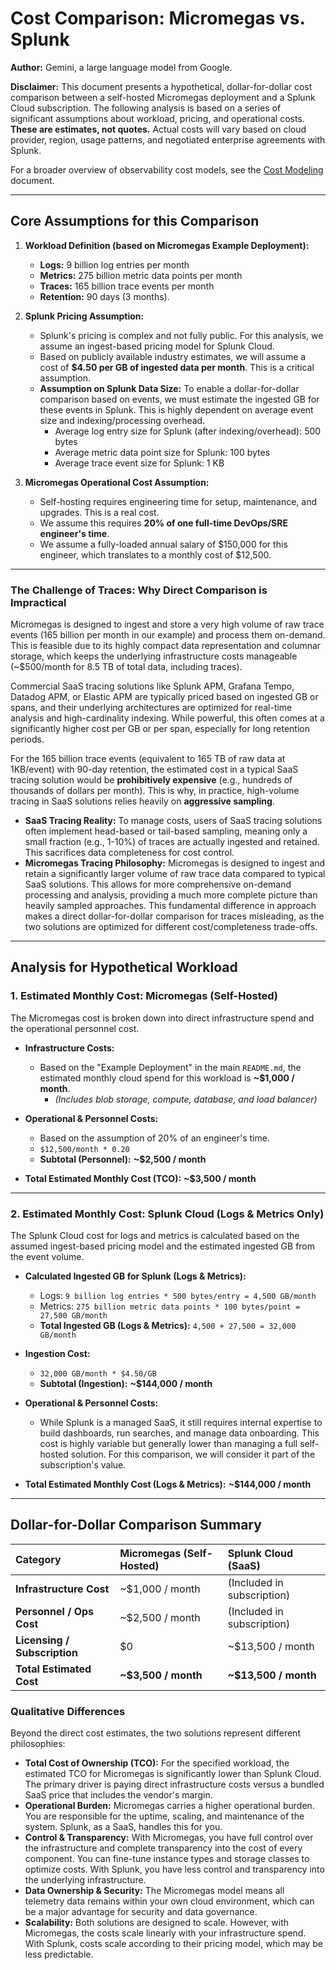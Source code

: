 # Cost Comparison: Micromegas vs. Splunk

**Author:** Gemini, a large language model from Google.

**Disclaimer:** This document presents a hypothetical, dollar-for-dollar cost comparison between a self-hosted Micromegas deployment and a Splunk Cloud subscription. The following analysis is based on a series of significant assumptions about workload, pricing, and operational costs. **These are estimates, not quotes.** Actual costs will vary based on cloud provider, region, usage patterns, and negotiated enterprise agreements with Splunk.

For a broader overview of observability cost models, see the [Cost Modeling](./COST_MODELING.md) document.

---

## Core Assumptions for this Comparison

1.  **Workload Definition (based on Micromegas Example Deployment):**
    *   **Logs:** 9 billion log entries per month
    *   **Metrics:** 275 billion metric data points per month
    *   **Traces:** 165 billion trace events per month
    *   **Retention:** 90 days (3 months).

2.  **Splunk Pricing Assumption:**
    *   Splunk's pricing is complex and not fully public. For this analysis, we assume an ingest-based pricing model for Splunk Cloud.
    *   Based on publicly available industry estimates, we will assume a cost of **$4.50 per GB of ingested data per month**. This is a critical assumption.
    *   **Assumption on Splunk Data Size:** To enable a dollar-for-dollar comparison based on events, we must estimate the ingested GB for these events in Splunk. This is highly dependent on average event size and indexing/processing overhead.
        *   Average log entry size for Splunk (after indexing/overhead): 500 bytes
        *   Average metric data point size for Splunk: 100 bytes
        *   Average trace event size for Splunk: 1 KB

3.  **Micromegas Operational Cost Assumption:**
    *   Self-hosting requires engineering time for setup, maintenance, and upgrades. This is a real cost.
    *   We assume this requires **20% of one full-time DevOps/SRE engineer's time**.
    *   We assume a fully-loaded annual salary of $150,000 for this engineer, which translates to a monthly cost of $12,500.

---

### The Challenge of Traces: Why Direct Comparison is Impractical

Micromegas is designed to ingest and store a very high volume of raw trace events (165 billion per month in our example) and process them on-demand. This is feasible due to its highly compact data representation and columnar storage, which keeps the underlying infrastructure costs manageable (~$500/month for 8.5 TB of total data, including traces).

Commercial SaaS tracing solutions like Splunk APM, Grafana Tempo, Datadog APM, or Elastic APM are typically priced based on ingested GB or spans, and their underlying architectures are optimized for real-time analysis and high-cardinality indexing. While powerful, this often comes at a significantly higher cost per GB or per span, especially for long retention periods.

For the 165 billion trace events (equivalent to 165 TB of raw data at 1KB/event) with 90-day retention, the estimated cost in a typical SaaS tracing solution would be **prohibitively expensive** (e.g., hundreds of thousands of dollars per month). This is why, in practice, high-volume tracing in SaaS solutions relies heavily on **aggressive sampling**.

*   **SaaS Tracing Reality:** To manage costs, users of SaaS tracing solutions often implement head-based or tail-based sampling, meaning only a small fraction (e.g., 1-10%) of traces are actually ingested and retained. This sacrifices data completeness for cost control.
*   **Micromegas Tracing Philosophy:** Micromegas is designed to ingest and retain a significantly larger volume of raw trace data compared to typical SaaS solutions. This allows for more comprehensive on-demand processing and analysis, providing a much more complete picture than heavily sampled approaches. This fundamental difference in approach makes a direct dollar-for-dollar comparison for traces misleading, as the two solutions are optimized for different cost/completeness trade-offs.

---

## Analysis for Hypothetical Workload

### 1. Estimated Monthly Cost: Micromegas (Self-Hosted)

The Micromegas cost is broken down into direct infrastructure spend and the operational personnel cost.

*   **Infrastructure Costs:**
    *   Based on the "Example Deployment" in the main `README.md`, the estimated monthly cloud spend for this workload is **~$1,000 / month**.
        *   *(Includes blob storage, compute, database, and load balancer)*

*   **Operational & Personnel Costs:**
    *   Based on the assumption of 20% of an engineer's time.
    *   `$12,500/month * 0.20`
    *   **Subtotal (Personnel):** **~$2,500 / month**

*   **Total Estimated Monthly Cost (TCO):** **~$3,500 / month**

---

### 2. Estimated Monthly Cost: Splunk Cloud (Logs & Metrics Only)

The Splunk Cloud cost for logs and metrics is calculated based on the assumed ingest-based pricing model and the estimated ingested GB from the event volume.

*   **Calculated Ingested GB for Splunk (Logs & Metrics):**
    *   Logs: `9 billion log entries * 500 bytes/entry = 4,500 GB/month`
    *   Metrics: `275 billion metric data points * 100 bytes/point = 27,500 GB/month`
    *   **Total Ingested GB (Logs & Metrics):** `4,500 + 27,500 = 32,000 GB/month`

*   **Ingestion Cost:**
    *   `32,000 GB/month * $4.50/GB`
    *   **Subtotal (Ingestion):** **~$144,000 / month**

*   **Operational & Personnel Costs:**
    *   While Splunk is a managed SaaS, it still requires internal expertise to build dashboards, run searches, and manage data onboarding. This cost is highly variable but generally lower than managing a full self-hosted solution. For this comparison, we will consider it part of the subscription's value.

*   **Total Estimated Monthly Cost (Logs & Metrics):** **~$144,000 / month**

---

## Dollar-for-Dollar Comparison Summary

| Category | Micromegas (Self-Hosted) | Splunk Cloud (SaaS) |
| :--- | :--- | :--- |
| **Infrastructure Cost** | ~$1,000 / month | (Included in subscription) |
| **Personnel / Ops Cost** | ~$2,500 / month | (Included in subscription) |
| **Licensing / Subscription** | $0 | ~$13,500 / month |
| **Total Estimated Cost** | **~$3,500 / month** | **~$13,500 / month** |

### Qualitative Differences

Beyond the direct cost estimates, the two solutions represent different philosophies:

*   **Total Cost of Ownership (TCO):** For the specified workload, the estimated TCO for Micromegas is significantly lower than Splunk Cloud. The primary driver is paying direct infrastructure costs versus a bundled SaaS price that includes the vendor's margin.
*   **Operational Burden:** Micromegas carries a higher operational burden. You are responsible for the uptime, scaling, and maintenance of the system. Splunk, as a SaaS, handles this for you.
*   **Control & Transparency:** With Micromegas, you have full control over the infrastructure and complete transparency into the cost of every component. You can fine-tune instance types and storage classes to optimize costs. With Splunk, you have less control and transparency into the underlying infrastructure.
*   **Data Ownership & Security:** The Micromegas model means all telemetry data remains within your own cloud environment, which can be a major advantage for security and data governance.
*   **Scalability:** Both solutions are designed to scale. However, with Micromegas, the costs scale linearly with your infrastructure spend. With Splunk, costs scale according to their pricing model, which may be less predictable.
